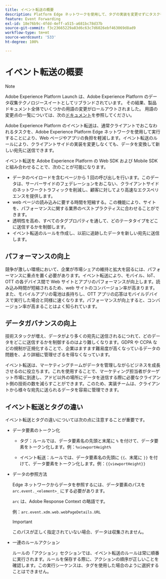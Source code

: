 ```yaml
---
title: イベント転送の概要
description: Platform Edge ネットワークを使用して、タグの実装を変更せずにタスクを実行できる、Adobe Experience Platform のイベント転送について説明します。
feature: Event Forwarding
exl-id: 18e76b9c-4fdd-4eff-a515-a681bc78d37b
source-git-commit: f3c23665229a83d6c63c7d6026ebf463069d8ad9
workflow-type: tm+mt
source-wordcount: '533'
ht-degree: 100%

---
```


# イベント転送の概要

>[!NOTE]
>
>Adobe Experience Platform Launch は、Adobe Experience Platform のデータ収集テクノロジースイートとしてリブランドされています。 その結果、製品ドキュメント全体でいくつかの用語の変更がロールアウトされました。 用語の変更点の一覧については、次の[ドキュメント](../../term-updates.md)を参照してください。

Adobe Experience Platform のイベント転送は、通常クライアントでおこなわれるタスクを、Adobe Experience Platform Edge ネットワークを使用して実行することにより、Web ページやアプリの負担を軽減します。イベント転送のルールにより、クライアントサイドの実装を変更しなくても、データを変換して新しい宛先に送信できます。

イベント転送を Adobe Experience Platform の Web SDK および Mobile SDK と組み合わせることで、次のことが可能になります。

* データのペイロードを含むページから 1 回の呼び出しを行います。このデータは、サーバーサイドのフェデレーションをおこない、クライアントサイドのネットワークトラフィックを削減し、顧客に対してより高速なエクスペリエンスを提供します。
* web ページの読み込みに要する時間を短縮する。この機能により、サイトを、パフォーマンスに関する業界のベストプラクティスに合わせることができます。
* 透明性を高め、すべてのタグプロパティを通して、どのテータタイプをどこに送信するかを制御します。
* イベント転送のルールを作成し、以前に追跡したデータを新しい宛先に送信します。

## パフォーマンスの向上

競争が激しい環境において、企業が市場シェアの維持と拡大を図るには、パフォーマンスに重点を置く必要があります。イベント転送により、モバイル、IoT、OTT の各デバイス間で Web サイトとアプリのパフォーマンスが向上します。読み込み時間が短縮されるため、web サイトのコンバージョン率が高まります。また、モバイルアプリの電池は長持ちし、OTT アプリの応答はモバイルデバイスで実行した場合と同様に速くなります。パフォーマンスが向上すると、コンバージョン率が高まることはよく知られています。

## データガバナンスの向上

技術スタックが増え、データがより多くの宛先に送信されるにつれて、どのデータをどこに送信するかを制御するのはより難しくなります。GDPR や CCPA などの規制が正規化することで、企業はますます難易度が高くなっているデータの問題を、より詳細に管理せざるを得なくなっています。

イベント転送は、マーケティングチームがデータを管理しながらビジネスを成長させるのに役立ちます。これを使用することで、マーケティング担当者がターゲット市場に到達し、アドビ以外の場所にデータを送信する際に必要なクライアント側の技術の数を減らすことができます。このため、実装チームは、クライアントから様々な宛先に送られるデータを容易に管理できます。

## イベント転送とタグの違い

イベント転送とタグの違いについては次の点に注意することが重要です。

* データ要素のトークン化

   * タグ：ルールでは、データ要素名の先頭と末尾に `%` を付けて、データ要素をトークン化します。例：`%viewportHeight%`

   * イベント転送：ルールでは、データ要素名の先頭に `{{`、末尾に `}}` を付けて、データ要素をトークン化します。例：`{{viewportHeight}}`

* データの参照方法

   Edge ネットワークからデータを参照するには、データ要素のパスを `arc.event._<element>_` にする必要があります。

   `arc` は、Adobe Response Context の略語です。

   例：`arc.event.xdm.web.webPageDetails.URL`

   >[!IMPORTANT]
   >
   >このパスが正しく指定されていない場合、データは収集されません。


* 一連のルールアクション

   ルールの「アクション」セクションでは、イベント転送のルールは常に順番に実行されます。ルールを保存する際に、アクションの順序が正しいことを確認します。この実行シーケンスは、タグを使用した場合のように選択することはできません。

<!--doc Adobe Cloud Connector extension, get from Jon-->
